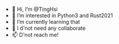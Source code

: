 - 👋 Hi, I’m @TingHsi
- 👀 I’m interested in Python3 and Rust2021
- 🌱 I’m currently learning that
- 💞️ I d'not need any collaborate
- 📫 D'not reach me!

<!---
TingHsi/TingHsi is a ✨ special ✨ repository because its `README.md` (this file) appears on your GitHub profile.
You can click the Preview link to take a look at your changes.
--->
